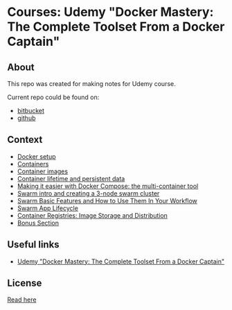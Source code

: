 # Courses: Udemy "Docker Mastery: The Complete Toolset From a Docker Captain" #

## About ##

This repo was created for making notes for Udemy course.

Current repo could be found on:

* [bitbucket](https://bitbucket.org/marbug/courses-udemy-docker)
* [github](https://github.com/marbug/courses-udemy-docker)

## Context ##

* [Docker setup](docker-setup/README.md)
* [Containers](containers/README.md)
* [Container images](container-images/README.md)
* [Container lifetime and persistent data](container-lifetime-and-persistent-data/README.md)
* [Making it easier with Docker Compose: the multi-container tool](docker-compose/README.md)
* [Swarm intro and creating a 3-node swarm cluster](swarm-cluster/README.md)
* [Swarm Basic Features and How to Use Them In Your Workflow](swarm-usage/README.md)
* [Swarm App Lifecycle](swarm-app-lifecycle/README.md)
* [Container Registries: Image Storage and Distribution](TODO)
* [Bonus Section](TODO)

## Useful links ##

* [Udemy "Docker Mastery: The Complete Toolset From a Docker Captain"](https://www.udemy.com/docker-mastery/learn/v4/)

## License ##

[Read here](LICENSE)
